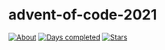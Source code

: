 # advent-of-code-2021

[![About](https://img.shields.io/badge/Advent%20of%20Code%20🎄-2021-brightgreen)](https://adventofcode.com/2021/about)
[![Days completed](https://img.shields.io/badge/day%20📅-21-blue)](https://adventofcode.com/2021)
[![Stars](https://img.shields.io/badge/stars%20⭐-42-yellow)](https://adventofcode.com/2021/stats)